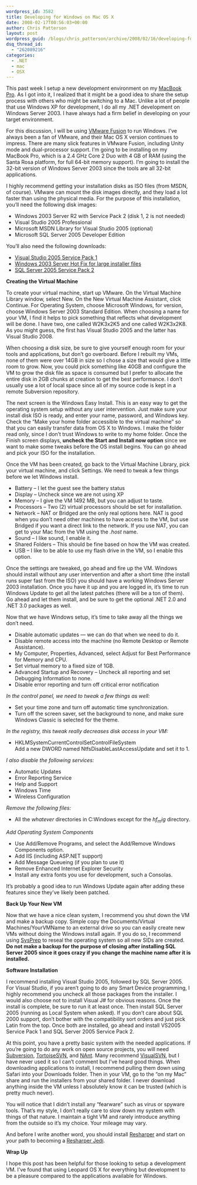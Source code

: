```yaml
---
wordpress_id: 3582
title: Developing for Windows on Mac OS X
date: 2008-02-17T00:56:03+00:00
author: Chris Patterson
layout: post
wordpress_guid: /blogs/chris_patterson/archive/2008/02/16/developing-for-windows-on-mac-os-x.aspx
dsq_thread_id:
  - "262089216"
categories:
  - .NET
  - mac
  - OSX
---
```

This past week I setup a new development environment on my [MacBook Pro](http://www.apple.com/macbookpro/). As I got into it, I realized that it might be a good idea to share the setup process with others who might be switching to a Mac. Unlike a lot of people that use Windows XP for development, I do all my .NET development on Windows Server 2003. I have always had a firm belief in developing on your target environment. 

For this discussion, I will be using [VMware Fusion](http://www.vmware.com/products/fusion/) to run Windows. I&#8217;ve always been a fan of VMware, and their Mac OS X version continues to impress. There are many slick features in VMware Fusion, including Unity mode and dual-processor support. I&#8217;m going to be installing on my MacBook Pro, which is a 2.4 GHz Core 2 Duo with 4 GB of RAM (using the Santa Rosa platform, for full 64-bit memory support). I&#8217;m going to install the 32-bit version of Windows Server 2003 since the tools are all 32-bit applications. 

I highly recommend getting your installation disks as ISO files (from MSDN, of course). VMware can mount the disk images directly, and they load a lot faster than using the physical media. For the purpose of this installation, you&#8217;ll need the following disk images:

  * Windows 2003 Server R2 with Service Pack 2 (disk 1, 2 is not needed)
  * Visual Studio 2005 Professional
  * Microsoft MSDN Library for Visual Studio 2005 (optional)
  * Microsoft SQL Server 2005 Developer Edition

You&#8217;ll also need the following downloads:

  * [Visual Studio 2005 Service Pack 1](http://www.microsoft.com/downloads/details.aspx?familyid=BB4A75AB-E2D4-4C96-B39D-37BAF6B5B1DC&displaylang=en)
  * [Windows 2003 Server Hot Fix for large installer files](http://support.microsoft.com/kb/925336)
  * [SQL Server 2005 Service Pack 2](http://www.microsoft.com/downloads/details.aspx?FamilyId=d07219b2-1e23-49c8-8f0c-63fa18f26d3a&displaylang=en)

**Creating the Virtual Machine** 

To create your virtual machine, start up VMware. On the Virtual Machine Library window, select New. On the New Virtual Machine Assistant, click Continue. For Operating System, choose Microsoft Windows, for version, choose Windows Server 2003 Standard Edition. When choosing a name for your VM, I find it helps to pick something that reflects what development will be done. I have two, one called W2K3x2K5 and one called W2K3x2K8. As you might guess, the first has Visual Studio 2005 and the latter has Visual Studio 2008. 

When choosing a disk size, be sure to give yourself enough room for your tools and applications, but don&#8217;t go overboard. Before I rebuilt my VMs, none of them were over 14GB in size so I chose a size that would give a little room to grow. Now, you could pick something like 40GB and configure the VM to grow the disk file as space is consumed but I prefer to allocate the entire disk in 2GB chunks at creation to get the best performance. I don&#8217;t usually use a lot of local space since all of my source code is kept in a remote Subversion repository. 

The next screen is the Windows Easy Install. This is an easy way to get the operating system setup without any user intervention. Just make sure your install disk ISO is ready, and enter your name, password, and Windows key. Check the &#8220;Make your home folder accessible to the virtual machine&#8221; so that you can easily transfer data from OS X to Windows. I make the folder read only, since I don&#8217;t trust Windows to write to my home folder. Once the Finish screen displays, **uncheck the Start and Install now option** since we want to make some tweaks before the OS install begins. You can go ahead and pick your ISO for the installation. 

Once the VM has been created, go back to the Virtual Machine Library, pick your virtual machine, and click Settings. We need to tweak a few things before we let Windows install.

  * Battery &#8211; I let the guest see the battery status
  * Display &#8211; Uncheck since we are not using XP
  * Memory &#8211; I give the VM 1492 MB, but you can adjust to taste.
  * Processors &#8211; Two (2) virtual processors should be set for installation.
  * Network &#8211; NAT or Bridged are the only real options here. NAT is good when you don&#8217;t need other machines to have access to the VM, but use Bridged if you want a direct link to the network. If you use NAT, you can get to your Mac from the VM using the _.host_ name.
  * Sound &#8211; I like sound, I enable it.
  * Shared Folders &#8211; This should be fine based on how the VM was created.
  * USB &#8211; I like to be able to use my flash drive in the VM, so I enable this option.

Once the settings are tweaked, go ahead and fire up the VM. Windows should install without any user intervention and after a short time (the install runs super fast from the ISO) you should have a working Windows Server 2003 installation. Once you have it up and you are logged in, it&#8217;s time to run Windows Update to get all the latest patches (there will be a ton of them). Go ahead and let them install, and be sure to get the optional .NET 2.0 and .NET 3.0 packages as well. 

Now that we have Windows setup, it&#8217;s time to take away all the things we don&#8217;t need.

  * Disable automatic updates &#8212; we can do that when we need to do it.
  * Disable remote access into the machine (no Remote Desktop or Remote Assistance).
  * My Computer, Properties, Advanced, select Adjust for Best Performance for Memory and CPU.
  * Set virtual memory to a fixed size of 1GB.
  * Advanced Startup and Recovery &#8211; Uncheck all reporting and set Debugging Information to none.
  * Disable error reporting and turn off critical error notification

_In the control panel, we need to tweak a few things as well:_

  * Set your time zone and turn off automatic time synchronization.
  * Turn off the screen saver, set the background to none, and make sure Windows Classic is selected for the theme.

_In the registry, this tweak really decreases disk access in your VM:_

  * HKLMSystemCurrentControlSetControlFileSystem  
    Add a new DWORD named NtfsDisableLastAccessUpdate and set it to 1.

_I also disable the following services:_

  * Automatic Updates
  * Error Reporting Service
  * Help and Support
  * Windows Time
  * Wireless Configuration

_Remove the following files:_

  * All the $whatever$ directories in C:Windows except for the $hf_mig$ directory.

_Add Operating System Components_

  * Use Add/Remove Programs, and select the Add/Remove Windows Components option.
  * Add IIS (including ASP.NET support)
  * Add Message Queueing (if you plan to use it)
  * Remove Enhanced Internet Explorer Security
  * Install any extra fonts you use for development, such a Consolas.

It&#8217;s probably a good idea to run Windows Update again after adding these features since they&#8217;ve likely been patched. 

**Back Up Your New VM** 

Now that we have a nice clean system, I recommend you shut down the VM and make a backup copy. Simple copy the Documents/Virtual Machines/YourVMName to an external drive so you can easily create new VMs without doing the Windows install again. If you do so, I recommend using [SysPrep](http://support.microsoft.com/kb/892778) to reseal the operating system so all new SIDs are created. **Do not make a backup for the purpose of closing after installing SQL Server 2005 since it goes crazy if you change the machine name after it is installed.** 

**Software Installation** 

I recommend installing Visual Studio 2005, followed by SQL Server 2005. For Visual Studio, if you aren&#8217;t going to do any Smart Device programming, I highly recommend you uncheck all those packages from the installer. I would also choose not to install Visual J# for obvious reasons. Once the install is complete, be sure to run it at least once. Then install SQL Server 2005 (running as Local System when asked). If you don&#8217;t care about SQL 2000 support, don&#8217;t bother with the compatibility sort orders and just pick Latin from the top. Once both are installed, go ahead and install VS2005 Service Pack 1 and SQL Server 2005 Service Pack 2. 

At this point, you have a pretty basic system with the needed applications. If you&#8217;re going to do any work on open source projects, you will need [Subversion](http://subversion.tigris.org/), [TortoiseSVN](http://tortoisesvn.tigris.org/), and [NAnt](http://nant.sourceforge.net/). Many recommend [VisualSVN](http://www.visualsvn.com/), but I have never used it so I can&#8217;t comment but I&#8217;ve heard good things. When downloading applications to install, I recommend pulling them down using Safari into your Downloads folder. Then in your VM, go to the &#8220;on my Mac&#8221; share and run the installers from your shared folder. I never download anything inside the VM unless I absolutely know it can be trusted (which is pretty much never). 

You will notice that I didn&#8217;t install any &#8220;fearware&#8221; such as virus or spyware tools. That&#8217;s my style, I don&#8217;t really care to slow down my system with things of that nature. I maintain a tight VM and rarely introduce anything from the outside so it&#8217;s my choice. Your mileage may vary. 

And before I write another word, you should install [Resharper](http://www.jetbrains.com/resharper/) and start on your path to becoming a [Resharper Jedi](http://blogs.jetbrains.com/dotnet/2007/05/the-resharper-jedi/). 

**Wrap Up** 

I hope this post has been helpful for those looking to setup a development VM. I&#8217;ve found that using Leopard OS X for everything but development to be a pleasure compared to the applications available for Windows.